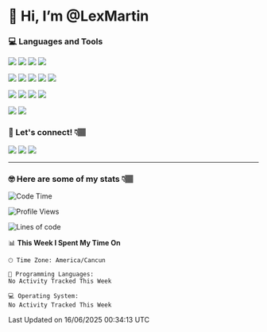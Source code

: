 # 👋 Hi, I’m @LexMartin


### 💻 Languages and Tools
<img src="https://img.shields.io/badge/HTML5-E34F26?style=for-the-badge&logo=html5&logoColor=white"> <img src="https://img.shields.io/badge/CSS3-1572B6?style=for-the-badge&logo=css3&logoColor=white"> <img src="https://img.shields.io/badge/JavaScript-323330?style=for-the-badge&logo=javascript&logoColor=F7DF1E">
<img src="https://img.shields.io/badge/tailwind_css-06B6D4?style=for-the-badge&logo=tailwindcss&logoColor=white" />

<img src="https://img.shields.io/badge/MongoDB-%234ea94b.svg?style=for-the-badge&logo=mongodb&logoColor=white"/> <img src="https://img.shields.io/badge/express.js-%23404d59.svg?style=for-the-badge&logo=express&logoColor=%2361DAFB"/> <img src="https://img.shields.io/badge/react-%2320232a.svg?style=for-the-badge&logo=react&logoColor=%2361DAFB"/> <img src="https://img.shields.io/badge/Node_js-339933?style=for-the-badge&logo=node.js&logoColor=white"/> <img src="https://img.shields.io/badge/Next_JS-efefef?style=for-the-badge&logo=Next.js&logoColor=black"/>

<!-- <img src="https://img.shields.io/badge/Dart-0175C2?style=for-the-badge&logo=dart&logoColor=white"> <img src="https://img.shields.io/badge/Flutter-02569B?style=for-the-badge&logo=flutter&logoColor=white"> -->

<img src="https://img.shields.io/badge/Linux-FCC624?style=for-the-badge&logo=linux&logoColor=black"> <img src="https://img.shields.io/badge/shell_script-%2320232a.svg?style=for-the-badge&logo=gnu-bash&logoColor=white"/> <img src="https://img.shields.io/badge/Git-F05032?style=for-the-badge&logo=git&logoColor=white"> <img src="https://img.shields.io/badge/Visual_Studio_Code-0078D4?style=for-the-badge&logo=visual%20studio%20code&logoColor=white">

<img src="https://img.shields.io/badge/-Arduino-00979D?style=for-the-badge&logo=Arduino&logoColor=white"/> <img src="https://img.shields.io/badge/-RaspberryPi-C51A4A?style=for-the-badge&logo=Raspberry-Pi"/>




### 💬 Let's connect! 👇🏽
[<img src="https://img.shields.io/badge/LinkedIn-0077B5?style=for-the-badge&logo=linkedin&logoColor=white" >](https://www.linkedin.com/in/lexmartin-mx/)
[<img src="https://img.shields.io/badge/Twitter-1DA1F2?style=for-the-badge&logo=twitter&logoColor=white" >](https://twitter.com/lexmartindev) 
[<img src="https://img.shields.io/badge/Instagram-E4405F?style=for-the-badge&logo=instagram&logoColor=white" >](https://www.instagram.com/lexmartin.dev)
 

***

### 🤓 Here are some of my stats 👇🏽
<!--START_SECTION:waka-->
![Code Time](http://img.shields.io/badge/Code%20Time-462%20hrs%2041%20mins-blue)

![Profile Views](http://img.shields.io/badge/Profile%20Views-0-blue)

![Lines of code](https://img.shields.io/badge/From%20Hello%20World%20I%27ve%20Written-169.9%20thousand%20lines%20of%20code-blue)

📊 **This Week I Spent My Time On** 

```text
🕑︎ Time Zone: America/Cancun

💬 Programming Languages: 
No Activity Tracked This Week

💻 Operating System: 
No Activity Tracked This Week
```


 Last Updated on 16/06/2025 00:34:13 UTC
<!--END_SECTION:waka-->
